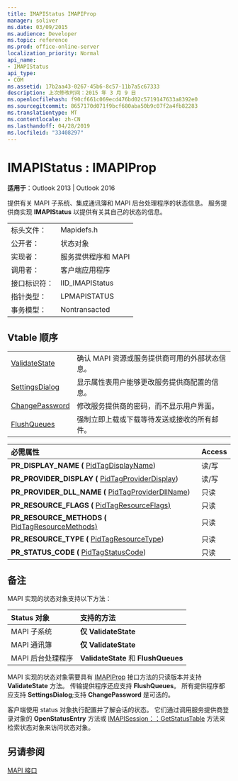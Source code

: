 ```yaml
---
title: IMAPIStatus IMAPIProp
manager: soliver
ms.date: 03/09/2015
ms.audience: Developer
ms.topic: reference
ms.prod: office-online-server
localization_priority: Normal
api_name:
- IMAPIStatus
api_type:
- COM
ms.assetid: 17b2aa43-0267-45b6-8c57-11b7a5c67333
description: 上次修改时间：2015 年 3 月 9 日
ms.openlocfilehash: f90cf661c069ecd476bd02c5719147633a8392e0
ms.sourcegitcommit: 8657170d071f9bcf680aba50b9c07f2a4fb82283
ms.translationtype: MT
ms.contentlocale: zh-CN
ms.lasthandoff: 04/28/2019
ms.locfileid: "33408297"
---
```

# <a name="imapistatus--imapiprop"></a>IMAPIStatus : IMAPIProp

  
  
**适用于**：Outlook 2013 | Outlook 2016 
  
提供有关 MAPI 子系统、集成通讯簿和 MAPI 后台处理程序的状态信息。 服务提供商实现 **IMAPIStatus** 以提供有关其自己的状态的信息。 
  
|||
|:-----|:-----|
|标头文件：  <br/> |Mapidefs.h  <br/> |
|公开者：  <br/> |状态对象  <br/> |
|实现者：  <br/> |服务提供程序和 MAPI  <br/> |
|调用者：  <br/> |客户端应用程序  <br/> |
|接口标识符：  <br/> |IID_IMAPIStatus  <br/> |
|指针类型：  <br/> |LPMAPISTATUS  <br/> |
|事务模型：  <br/> |Nontransacted  <br/> |
   
## <a name="vtable-order"></a>Vtable 顺序

|||
|:-----|:-----|
|[ValidateState](imapistatus-validatestate.md) <br/> |确认 MAPI 资源或服务提供商可用的外部状态信息。  <br/> |
|[SettingsDialog](imapistatus-settingsdialog.md) <br/> |显示属性表用户能够更改服务提供商配置的信息。  <br/> |
|[ChangePassword](imapistatus-changepassword.md) <br/> |修改服务提供商的密码，而不显示用户界面。  <br/> |
|[FlushQueues](imapistatus-flushqueues.md) <br/> |强制立即上载或下载等待发送或接收的所有邮件。  <br/> |
   
|**必需属性**|**Access**|
|:-----|:-----|
|**PR_DISPLAY_NAME (** [PidTagDisplayName](pidtagdisplayname-canonical-property.md))   <br/> |读/写  <br/> |
|**PR_PROVIDER_DISPLAY (** [PidTagProviderDisplay](pidtagproviderdisplay-canonical-property.md))   <br/> |读/写  <br/> |
|**PR_PROVIDER_DLL_NAME (** [PidTagProviderDllName](pidtagproviderdllname-canonical-property.md))   <br/> |只读  <br/> |
|**PR_RESOURCE_FLAGS (** [PidTagResourceFlags)](pidtagresourceflags-canonical-property.md)  <br/> |只读  <br/> |
|**PR_RESOURCE_METHODS (** [PidTagResourceMethods)](pidtagresourcemethods-canonical-property.md)  <br/> |只读  <br/> |
|**PR_RESOURCE_TYPE (** [PidTagResourceType](pidtagresourcetype-canonical-property.md))   <br/> |只读  <br/> |
|**PR_STATUS_CODE (** [PidTagStatusCode](pidtagstatuscode-canonical-property.md))   <br/> |只读  <br/> |
   
## <a name="remarks"></a>备注

MAPI 实现的状态对象支持以下方法：
  
|**Status 对象**|**支持的方法**|
|:-----|:-----|
|MAPI 子系统  <br/> |**仅 ValidateState**  <br/> |
|MAPI 通讯簿  <br/> |**仅 ValidateState**  <br/> |
|MAPI 后台处理程序  <br/> |**ValidateState** 和 **FlushQueues** <br/> |
   
MAPI 实现的状态对象需要具有 [IMAPIProp](imapipropiunknown.md) 接口方法的只读版本并支持 **ValidateState** 方法。 传输提供程序还应支持 **FlushQueues**。 所有提供程序都应支持 **SettingsDialog**;支持 **ChangePassword** 是可选的。 
  
客户端使用 status 对象执行配置并了解会话的状态。 它们通过调用服务提供商登录对象的 **OpenStatusEntry** 方法或 [IMAPISession：：GetStatusTable](imapisession-getstatustable.md) 方法来检索状态对象来访问状态对象。 
  
## <a name="see-also"></a>另请参阅



[MAPI 接口](mapi-interfaces.md)

